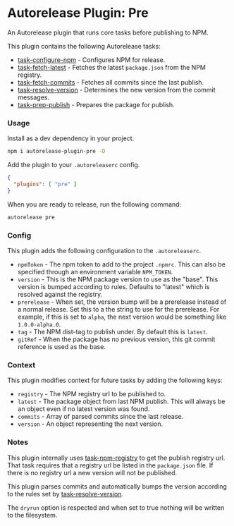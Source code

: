 # Autorelease Plugin: Pre

An Autorelease plugin that runs core tasks before publishing to NPM.

This plugin contains the following Autorelease tasks:

- [task-configure-npm](../autorelease-task-configure-npm) - Configures NPM for release.
- [task-fetch-latest](../autorelease-task-fetch-latest) - Fetches the latest `package.json` from the NPM registry.
- [task-fetch-commits](../autorelease-task-fetch-commits) - Fetches all commits since the last publish.
- [task-resolve-version](../autorelease-task-resolve-version) - Determines the new version from the commit messages.
- [task-prep-publish](../autorelease-task-prep-publish) - Prepares the package for publish.

### Usage

Install as a dev dependency in your project.

```bash
npm i autorelease-plugin-pre -D
```

Add the plugin to your `.autoreleaserc` config.

```json
{
  "plugins": [ "pre" ]
}
```

When you are ready to release, run the following command:

```bash
autorelease pre
```

### Config

This plugin adds the following configuration to the `.autoreleaserc`.

- `npmToken` - The npm token to add to the project `.npmrc`. This can also be specified through an environment variable `NPM_TOKEN`.
- `version` - This is the NPM package version to use as the "base". This version is bumped according to rules. Defaults to "latest" which is resolved against the registry.
- `prerelease` - When set, the version bump will be a prerelease instead of a normal release. Set this to a the string to use for the prerelease. For example, if this is set to `alpha`, the next version would be something like `1.0.0-alpha.0`.
- `tag` - The NPM dist-tag to publish under. By default this is `latest`.
- `gitRef` - When the package has no previous version, this git commit reference is used as the base.

### Context

This plugin modifies context for future tasks by adding the following keys:

- `registry` - The NPM registry url to be published to.
- `latest` - The package object from last NPM publish. This will always be an object even if no latest version was found.
- `commits` - Array of parsed commits since the last release.
- `version` - An object representing the next version.

### Notes

This plugin internally uses [task-npm-registry](../autorelease-task-npm-registry) to get the publish registry url. That task requires that a registry url be listed in the `package.json` file. If there is no registry url a new version will not be published.

This plugin parses commits and automatically bumps the version according to the rules set by [task-resolve-version](../autorelease-task-resolve-version).

The `dryrun` option is respected and when set to true nothing will be written to the filesystem.
